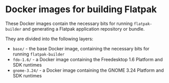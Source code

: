 # Docker images for building Flatpak

These Docker images contain the necessary bits for running `flatpak-builder`
and generating a Flatpak application repository or bundle.

They are divided into the following layers:

 - `base/` - the base Docker image, containing the necessary bits for
   running `flatpak-builder`
 - `fdo-1.6/` - a Docker image containing the Freedesktop 1.6 Platform
   and SDK runtimes
 - `gnome-3.24/` - a Docker image containing the GNOME 3.24 Platform
   and SDK runtimes
